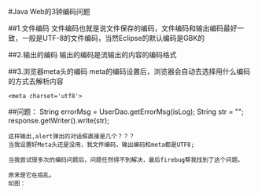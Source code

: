 #Java Web的3钟编码问题

##1.文件编码
	文件编码也就是说文件保存的编码，文件编码和输出编码最好一致，一般是UTF-8的文件编码，当然Eclipse的默认编码是GBK的

##2.输出的编码
	输出的编码是流输出的内容的编码格式

##3.浏览器meta头的编码
	meta的编码设置后，浏览器会自动去选择用什么编码的方式去解析内容
	
	<meta charset='utf8'>



##问题：
	  String errorMsg = UserDao.getErrorMsg(isLog);
      String str = "<script>alert('" + errorMsg + "');window.history.back();</script>";
	  response.getWriter().write(str);
	
	这样输出,alert弹出的对话框直接是几个？？？
	当我设置好Meta头还是没用，我文件编码，输出编码和meta都是UTF8;

	当我尝试很多次的编码问题后，问题任然得不到解决，最后firebug帮我找到了这个问题。

	原来是它在捣乱。
	如图：

